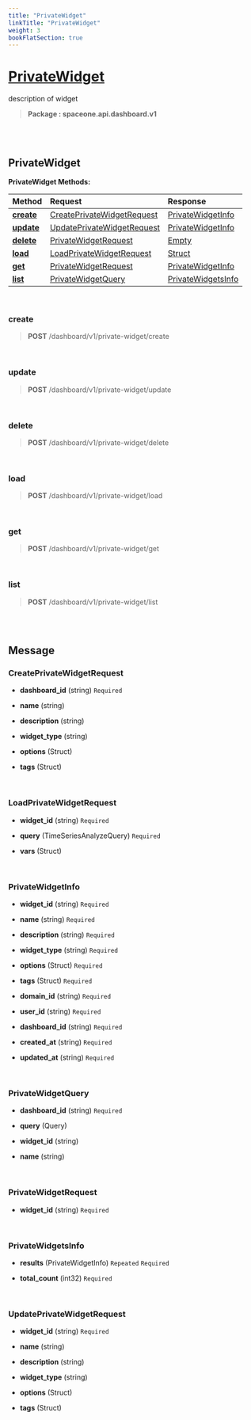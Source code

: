 ```yaml
---
title: "PrivateWidget"
linkTitle: "PrivateWidget"
weight: 3
bookFlatSection: true
---
```

# [PrivateWidget](#PrivateWidget)
description of widget


>  **Package : spaceone.api.dashboard.v1**

<br>
<br>

## PrivateWidget





**PrivateWidget Methods:**


| Method | Request | Response |
| :----- | :-------- | :-------- |
| [**create**](./PrivateWidget#create) | [CreatePrivateWidgetRequest](PrivateWidget#createprivatewidgetrequest) | [PrivateWidgetInfo](PrivateWidget#privatewidgetinfo) |
| [**update**](./PrivateWidget#update) | [UpdatePrivateWidgetRequest](PrivateWidget#updateprivatewidgetrequest) | [PrivateWidgetInfo](PrivateWidget#privatewidgetinfo) |
| [**delete**](./PrivateWidget#delete) | [PrivateWidgetRequest](PrivateWidget#privatewidgetrequest) | [Empty](PrivateWidget#empty) |
| [**load**](./PrivateWidget#load) | [LoadPrivateWidgetRequest](PrivateWidget#loadprivatewidgetrequest) | [Struct](PrivateWidget#struct) |
| [**get**](./PrivateWidget#get) | [PrivateWidgetRequest](PrivateWidget#privatewidgetrequest) | [PrivateWidgetInfo](PrivateWidget#privatewidgetinfo) |
| [**list**](./PrivateWidget#list) | [PrivateWidgetQuery](PrivateWidget#privatewidgetquery) | [PrivateWidgetsInfo](PrivateWidget#privatewidgetsinfo) |



    
<br>

### create





> **POST** /dashboard/v1/private-widget/create
>






    
<br>

### update





> **POST** /dashboard/v1/private-widget/update
>






    
<br>

### delete





> **POST** /dashboard/v1/private-widget/delete
>






    
<br>

### load





> **POST** /dashboard/v1/private-widget/load
>






    
<br>

### get





> **POST** /dashboard/v1/private-widget/get
>






    
<br>

### list





> **POST** /dashboard/v1/private-widget/list
>






    


<br>
<br>

## Message



### CreatePrivateWidgetRequest
* **dashboard_id** (string)   `Required` 

    
* **name** (string)  

    
* **description** (string)  

    
* **widget_type** (string)  

    
* **options** (Struct)  

    
* **tags** (Struct)  

    <br>

### LoadPrivateWidgetRequest
* **widget_id** (string)   `Required` 

    
* **query** (TimeSeriesAnalyzeQuery)   `Required` 

    
* **vars** (Struct)  

    <br>

### PrivateWidgetInfo
* **widget_id** (string)   `Required` 

    
* **name** (string)   `Required` 

    
* **description** (string)   `Required` 

    
* **widget_type** (string)   `Required` 

    
* **options** (Struct)   `Required` 

    
* **tags** (Struct)   `Required` 

    
* **domain_id** (string)   `Required` 

    
* **user_id** (string)   `Required` 

    
* **dashboard_id** (string)   `Required` 

    
* **created_at** (string)   `Required` 

    
* **updated_at** (string)   `Required` 

    <br>

### PrivateWidgetQuery
* **dashboard_id** (string)   `Required` 

    
* **query** (Query)  

    
* **widget_id** (string)  

    
* **name** (string)  

    <br>

### PrivateWidgetRequest
* **widget_id** (string)   `Required` 

    <br>

### PrivateWidgetsInfo
* **results** (PrivateWidgetInfo)  `Repeated`    `Required` 

    
* **total_count** (int32)   `Required` 

    <br>

### UpdatePrivateWidgetRequest
* **widget_id** (string)   `Required` 

    
* **name** (string)  

    
* **description** (string)  

    
* **widget_type** (string)  

    
* **options** (Struct)  

    
* **tags** (Struct)  

    <br>
